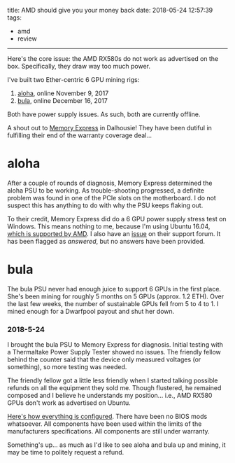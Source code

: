 title: AMD should give you your money back
date: 2018-05-24 12:57:39
tags:
- amd
- review
---

Here's the core issue: the AMD RX580s do not work as advertised on the box. Specifically, they draw way too much power. 

I've built two Ether-centric 6 GPU mining rigs:

1. [aloha](/2017/11/09/Ethereum-Mining-Rig-Prototyping-and-Market-Investigation/), online November 9, 2017
2. [bula](/2017/12/16/Hello-Bula-6-GPU-Ethereum-Rig/), online December 16, 2017

Both have power supply issues. As such, both are currently offline.

A shout out to [Memory Express](https://www.memoryexpress.com/) in Dalhousie! They have been dutiful in fulfilling their end of the warranty coverage deal...

# aloha

After a couple of rounds of diagnosis, Memory Express determined the aloha PSU to be working. As trouble-shooting progressed, a definite problem was found in one of the PCIe slots on the motherboard. I do not suspect this has anything to do with why the PSU keeps flaking out.

To their credit, Memory Express did do a 6 GPU power supply stress test on Windows. This means nothing to me, because I'm using Ubuntu 16.04, [which is supported by AMD](https://www.amd.com/en/support/graphics/radeon-500-series/radeon-rx-500-series/radeon-rx-580). I also have an [issue](https://community.amd.com/thread/225188) on their support forum. It has been flagged as _answered_, but no answers have been provided.

# bula

The bula PSU never had enough juice to support 6 GPUs in the first place. She's been mining for roughly 5 months on 5 GPUs (approx. 1.2 ETH). Over the last few weeks, the number of sustainable GPUs fell from 5 to 4 to 1. I mined enough for a Dwarfpool payout and shut her down.

### 2018-5-24

I brought the bula PSU to Memory Express for diagnosis. Initial testing with a Thermaltake Power Supply Tester showed no issues. The friendly fellow behind the counter said that the device only measured voltages (or something), so more testing was needed. 

The friendly fellow got a little less friendly when I started talking possible refunds on all the equipment they sold me. Though flustered, he remained composed and I believe he understands my position... i.e., AMD RX580 GPUs don't work as advertised on Ubuntu.

[Here's how everything is configured](https://github.com/TheMiningKing/ethereum-miner-bula). There have been no BIOS mods whatsoever. All components have been used within the limits of the manufacturers specifications. All components are still under warranty.

Something's up... as much as I'd like to see aloha and bula up and mining, it may be time to politely request a refund.


